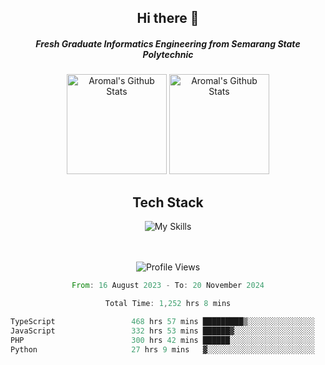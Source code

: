 <div align="center">
  <h2>Hi there 👋</h2>

  <h5>Fresh Graduate Informatics Engineering from Semarang State Polytechnic</h5>

  <img
    height="160"
    alt="Aromal's Github Stats"
    src="https://github-readme-stats.vercel.app/api?username=dafariski77&show_icons=true&theme=tokyonight&count_private=true"
  />
  <img
    alt="Aromal's Github Stats"
    height="160"
    src="https://github-readme-stats.vercel.app/api/top-langs/?username=dafariski77&layout=compact&theme=tokyonight"
  />

  <h2>Tech Stack</h2>
  
![My Skills](https://simpleskill.icons.workers.dev/svg?i=typescript,next.js,react,tailwindcss,shadcnui,reactquery,prisma,socketdotio,zod)

  <br /><br />
  <img src="https://komarev.com/ghpvc/?username=dafariski77&abbreviated=true" alt="Profile Views">
    
  <!--START_SECTION:waka-->

```rust
From: 16 August 2023 - To: 20 November 2024

Total Time: 1,252 hrs 8 mins

TypeScript                 468 hrs 57 mins █████████▒░░░░░░░░░░░░░░░   37.04 %
JavaScript                 332 hrs 53 mins ██████▓░░░░░░░░░░░░░░░░░░   26.29 %
PHP                        300 hrs 42 mins ██████░░░░░░░░░░░░░░░░░░░   23.75 %
Python                     27 hrs 9 mins   ▓░░░░░░░░░░░░░░░░░░░░░░░░   02.14 %
```

<!--END_SECTION:waka-->
</div>
